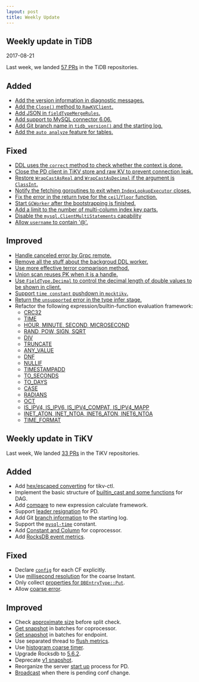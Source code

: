 ```yaml
---
layout: post
title: Weekly Update
---
```

## Weekly update in TiDB

2017-08-21

Last week, we landed [57 PRs](https://github.com/pingcap/tidb/pulls?utf8=%E2%9C%93&q=is%3Apr%20is%3Amerged%20merged%3A2017-08-14..2017-08-20%20) in the TiDB repositories.

## Added

* [Add the version information in diagnostic messages.](https://github.com/pingcap/tidb/pull/4218)
* [Add the `Close()` method to `RawKVClient`.](https://github.com/pingcap/tidb/pull/4194/files)
* [Add JSON in `fieldTypeMergeRules`.](https://github.com/pingcap/tidb/pull/4189)
* [Add support to MySQL connector 6.06.](https://github.com/pingcap/tidb/pull/4177)
* [Add Git branch name in `tidb_version()` and the starting log.](https://github.com/pingcap/tidb/pull/4168)
* [Add the `auto analyze` feature for tables.](https://github.com/pingcap/tidb/pull/4141)

## Fixed

* [DDL uses the `correct` method to check whether the context is done.](https://github.com/pingcap/tidb/pull/4221)
* [Close the PD client in TiKV store and raw KV to prevent connection leak.](https://github.com/pingcap/tidb/pull/4209)
* [Restore `WrapCastAsReal` and `WrapCastAsDecimal` if the argument is `ClassInt`.](https://github.com/pingcap/tidb/pull/4202)
* [Notify the fetching goroutines to exit when `IndexLookupExecutor` closes.](https://github.com/pingcap/tidb/pull/4201)
* [Fix the error in the return type for the `ceil`/`floor` function.](https://github.com/pingcap/tidb/pull/4181)
* [Start `GCWorker` after the bootstrapping is finished.](https://github.com/pingcap/tidb/pull/4167)
* [Add a limit to the number of multi-column index key parts.](https://github.com/pingcap/tidb/pull/4159)
* [Disable the `mysql.ClientMultiStatements` capability](https://github.com/pingcap/tidb/pull/4143)
* [Allow `username` to contain '@'.](https://github.com/pingcap/tidb/issues/3740)

## Improved

* [Handle canceled error by Grpc remote.](https://github.com/pingcap/tidb/pull/4237)
* [Remove all the stuff about the backgroud DDL worker.](https://github.com/pingcap/tidb/pull/4227)
* [Use more effective terror comparison method.](https://github.com/pingcap/tidb/pull/4217)
* [Union scan reuses PK when it is a handle.](https://github.com/pingcap/tidb/pull/4185)
* [Use `FieldType.Decimal` to control the decimal length of double values to be shown in client.](https://github.com/pingcap/tidb/pull/4191)
* [Support `time constant` pushdown in `mocktikv`.](https://github.com/pingcap/tidb/pull/4176)
* [Return the `unsupported` error in the type infer stage.](https://github.com/pingcap/tidb/pull/4156)
* Refactor the following expression/builtin-function evaluation framework:
  - [CRC32](https://github.com/pingcap/tidb/pull/4215)
  - [TIME](https://github.com/pingcap/tidb/pull/4192)
  - [HOUR, MINUTE, SECOND, MICROSECOND](https://github.com/pingcap/tidb/pull/4183)
  - [RAND, POW, SIGN, SQRT](https://github.com/pingcap/tidb/pull/4182)
  - [DIV](https://github.com/pingcap/tidb/pull/4180)
  - [TRUNCATE](https://github.com/pingcap/tidb/pull/4179)
  - [ANY_VALUE](https://github.com/pingcap/tidb/pull/4178)
  - [DNF](https://github.com/pingcap/tidb/pull/4174)
  - [NULLIF](https://github.com/pingcap/tidb/pull/4170)
  - [TIMESTAMPADD](https://github.com/pingcap/tidb/pull/4169)
  - [TO_SECONDS](https://github.com/pingcap/tidb/pull/4164)
  - [TO_DAYS](https://github.com/pingcap/tidb/pull/4161)
  - [CASE](https://github.com/pingcap/tidb/pull/4160)
  - [RADIANS](https://github.com/pingcap/tidb/pull/4155)
  - [OCT](https://github.com/pingcap/tidb/pull/4154)
  - [IS_IPV4, IS_IPV6, IS_IPV4_COMPAT, IS_IPV4_MAPP](https://github.com/pingcap/tidb/pull/4144)
  - [INET_ATON, INET_NTOA, INET6_ATON, INET6_NTOA](https://github.com/pingcap/tidb/pull/4130)
  - [TIME_FORMAT](https://github.com/pingcap/tidb/pull/4051)


## Weekly update in TiKV


Last week, We landed [33 PRs](https://github.com/search?utf8=%E2%9C%93&q=repo%3Apingcap%2Ftikv+repo%3Apingcap%2Fpd+is%3Apr+is%3Amerged+merged%3A2017-08-13..2017-08-19&type=Issues) in the TiKV repositories.

## Added

* Add [hex/escaped converting](https://github.com/pingcap/tikv/pull/2143) for tikv-ctl.
* Implement the basic structure of [builtin_cast and some functions](https://github.com/pingcap/tikv/pull/2144) for DAG.
* Add [compare](https://github.com/pingcap/tikv/pull/2151) to new expression calculate framework.
* Support [leader resignation](https://github.com/pingcap/pd/pull/702) for PD.
* Add Git [branch information](https://github.com/pingcap/tikv/pull/2170) to the starting log.
* Support the [`mysql-time`](https://github.com/pingcap/tikv/pull/2177) constant.
* Add [Constant and Column](https://github.com/pingcap/tikv/pull/2179) for coprocessor.
* Add [RocksDB event metrics](https://github.com/pingcap/tikv/pull/2181).

## Fixed

* Declare [`config`](https://github.com/pingcap/tikv/pull/2164) for each CF explicitly.
* Use [millisecond resolution](https://github.com/pingcap/tikv/pull/2165) for the coarse Instant.
* Only collect [properties for `DBEntryType::Put`](https://github.com/pingcap/tikv/pull/2174).
* Allow [coarse error](https://github.com/pingcap/tikv/pull/2178).

## Improved

* Check [approximate size](https://github.com/pingcap/tikv/pull/2106) before split check.
* [Get snapshot](https://github.com/pingcap/tikv/pull/2111) in batches for coprocessor.
* [Get snapshot](https://github.com/pingcap/tikv/pull/2148) in batches for endpoint.
* Use separated thread to [flush metrics](https://github.com/pingcap/tikv/pull/2120).
* Use [histogram coarse timer](https://github.com/pingcap/tikv/pull/2159).
* Upgrade Rocksdb to [5.6.2](https://github.com/pingcap/tikv/pull/2166).
* Deprecate [v1 snapshot](https://github.com/pingcap/tikv/pull/2168).
* Reorganize the server [start up](https://github.com/pingcap/pd/pull/705) process for PD.
* [Broadcast](https://github.com/pingcap/tikv/pull/2184) when there is pending conf change.
